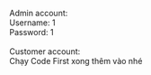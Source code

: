 Admin account: <br> 
Username: 1 <br>
Password: 1 <br>
<br>
Customer account: <br>
Chạy Code First xong thêm vào nhé
